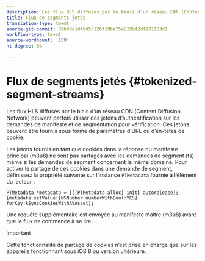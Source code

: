```yaml
---
description: Les flux HLS diffusés par le biais d’un réseau CDN (Content Diffusion Network) peuvent parfois utiliser des jetons d’authentification sur les demandes de manifeste et de segmentation pour vérification. Ces jetons peuvent être fournis sous forme de paramètres d’URL ou d’en-têtes de cookie.
title: Flux de segments jetés
translation-type: tm+mt
source-git-commit: 89bdda1d4bd5c126f19ba75a819942df901183d1
workflow-type: tm+mt
source-wordcount: '159'
ht-degree: 0%

---
```



# Flux de segments jetés {#tokenized-segment-streams}

Les flux HLS diffusés par le biais d’un réseau CDN (Content Diffusion Network) peuvent parfois utiliser des jetons d’authentification sur les demandes de manifeste et de segmentation pour vérification. Ces jetons peuvent être fournis sous forme de paramètres d’URL ou d’en-têtes de cookie.

Les jetons fournis en tant que cookies dans la réponse du manifeste principal (m3u8) ne sont pas partagés avec les demandes de segment (ts) même si les demandes de segment concernent le même domaine. Pour activer le partage de ces cookies dans une demande de segment, définissez la propriété suivante sur l’instance `PTMetadata` fournie à l’élément du lecteur : 

```
PTMetadata *metadata = [[[PTMetadata alloc] init] autorelease]; 
[metadata setValue:[NSNumber numberWithBool:YES] forKey:kSyncCookiesWithAVAsset]; 
```

Une requête supplémentaire est envoyée au manifeste maître (m3u8) avant que le flux ne commence à se lire.

>[!IMPORTANT]
>
>Cette fonctionnalité de partage de cookies n’est prise en charge que sur les appareils fonctionnant sous iOS 8 ou version ultérieure.


